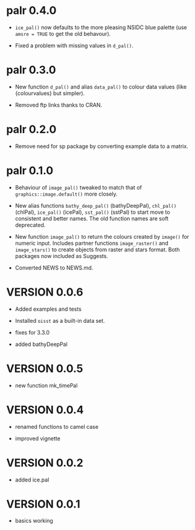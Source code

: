 # palr 0.4.0

* `ice_pal()` now defaults to the more pleasing NSIDC blue palette (use `amsre = TRUE` to get the old behavour).

* Fixed a problem with missing values in `d_pal()`. 
# palr  0.3.0

* New function `d_pal()` and alias `data_pal()` to colour data values (like {colourvalues} but
 simpler). 
 
* Removed ftp links thanks to CRAN. 

# palr  0.2.0

* Remove need for sp package by converting example data to a matrix. 

# palr  0.1.0
    
* Behaviour of `image_pal()` tweaked to match that of `graphics::image.default()` more
 closely.
 
* New alias functions `bathy_deep_pal()` (bathyDeepPal), `chl_pal()` (chlPal), 
 `ice_pal()` (icePal), `sst_pal()` (sstPal) to start move to consistent and
 better names. The old function names are soft deprecated. 
 
* New function `image_pal()` to return the colours created by `image()` for numeric
 input. Includes partner functions `image_raster()` and `image_stars()` to create
 objects from raster and stars format. Both packages now included as Suggests. 
 
* Converted NEWS to NEWS.md. 

#   VERSION 0.0.6

* Added examples and tests

* Installed `oisst` as a built-in data set. 

* fixes for 3.3.0

* added bathyDeepPal

#   VERSION 0.0.5
     
* new function mk_timePal

#   VERSION 0.0.4

* renamed functions to camel case

* improved vignette

#   VERSION 0.0.2

* added ice.pal

#   VERSION 0.0.1

* basics working
 


